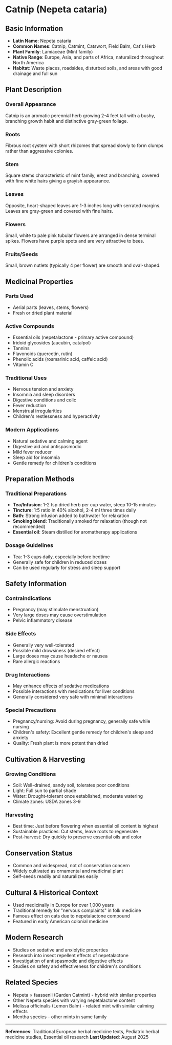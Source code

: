 # Catnip (Nepeta cataria)

## Basic Information
- **Latin Name**: Nepeta cataria
- **Common Names**: Catnip, Catmint, Catswort, Field Balm, Cat's Herb
- **Plant Family**: Lamiaceae (Mint family)
- **Native Range**: Europe, Asia, and parts of Africa, naturalized throughout North America
- **Habitat**: Waste places, roadsides, disturbed soils, and areas with good drainage and full sun

## Plant Description

### Overall Appearance
Catnip is an aromatic perennial herb growing 2-4 feet tall with a bushy, branching growth habit and distinctive gray-green foliage.

### Roots
Fibrous root system with short rhizomes that spread slowly to form clumps rather than aggressive colonies.

### Stem
Square stems characteristic of mint family, erect and branching, covered with fine white hairs giving a grayish appearance.

### Leaves
Opposite, heart-shaped leaves are 1-3 inches long with serrated margins. Leaves are gray-green and covered with fine hairs.

### Flowers
Small, white to pale pink tubular flowers are arranged in dense terminal spikes. Flowers have purple spots and are very attractive to bees.

### Fruits/Seeds
Small, brown nutlets (typically 4 per flower) are smooth and oval-shaped.

## Medicinal Properties

### Parts Used
- Aerial parts (leaves, stems, flowers)
- Fresh or dried plant material

### Active Compounds
- Essential oils (nepetalactone - primary active compound)
- Iridoid glycosides (aucubin, catalpol)
- Tannins
- Flavonoids (quercetin, rutin)
- Phenolic acids (rosmarinic acid, caffeic acid)
- Vitamin C

### Traditional Uses
- Nervous tension and anxiety
- Insomnia and sleep disorders
- Digestive conditions and colic
- Fever reduction
- Menstrual irregularities
- Children's restlessness and hyperactivity

### Modern Applications
- Natural sedative and calming agent
- Digestive aid and antispasmodic
- Mild fever reducer
- Sleep aid for insomnia
- Gentle remedy for children's conditions

## Preparation Methods

### Traditional Preparations
- **Tea/Infusion**: 1-2 tsp dried herb per cup water, steep 10-15 minutes
- **Tincture**: 1:5 ratio in 40% alcohol, 2-4 ml three times daily
- **Bath**: Strong infusion added to bathwater for relaxation
- **Smoking blend**: Traditionally smoked for relaxation (though not recommended)
- **Essential oil**: Steam distilled for aromatherapy applications

### Dosage Guidelines
- Tea: 1-3 cups daily, especially before bedtime
- Generally safe for children in reduced doses
- Can be used regularly for stress and sleep support

## Safety Information

### Contraindications
- Pregnancy (may stimulate menstruation)
- Very large doses may cause overstimulation
- Pelvic inflammatory disease

### Side Effects
- Generally very well-tolerated
- Possible mild drowsiness (desired effect)
- Large doses may cause headache or nausea
- Rare allergic reactions

### Drug Interactions
- May enhance effects of sedative medications
- Possible interactions with medications for liver conditions
- Generally considered very safe with minimal interactions

### Special Precautions
- Pregnancy/nursing: Avoid during pregnancy, generally safe while nursing
- Children's safety: Excellent gentle remedy for children's sleep and anxiety
- Quality: Fresh plant is more potent than dried

## Cultivation & Harvesting

### Growing Conditions
- Soil: Well-drained, sandy soil, tolerates poor conditions
- Light: Full sun to partial shade
- Water: Drought-tolerant once established, moderate watering
- Climate zones: USDA zones 3-9

### Harvesting
- Best time: Just before flowering when essential oil content is highest
- Sustainable practices: Cut stems, leave roots to regenerate
- Post-harvest: Dry quickly to preserve essential oils and color

## Conservation Status
- Common and widespread, not of conservation concern
- Widely cultivated as ornamental and medicinal plant
- Self-seeds readily and naturalizes easily

## Cultural & Historical Context
- Used medicinally in Europe for over 1,000 years
- Traditional remedy for "nervous complaints" in folk medicine
- Famous effect on cats due to nepetalactone compound
- Featured in early American colonial medicine

## Modern Research
- Studies on sedative and anxiolytic properties
- Research into insect repellent effects of nepetalactone
- Investigation of antispasmodic and digestive effects
- Studies on safety and effectiveness for children's conditions

## Related Species
- Nepeta × faassenii (Garden Catmint) - hybrid with similar properties
- Other Nepeta species with varying nepetalactone content
- Melissa officinalis (Lemon Balm) - related mint with similar calming effects
- Mentha species - other mints in same family

---

**References**: Traditional European herbal medicine texts, Pediatric herbal medicine studies, Essential oil research
**Last Updated**: August 2025